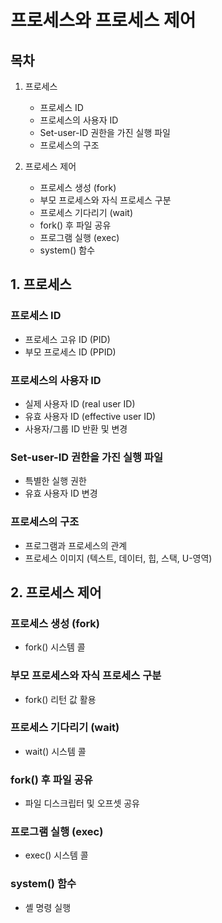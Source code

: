 

# 프로세스와 프로세스 제어

## 목차
1. 프로세스
   - 프로세스 ID
   - 프로세스의 사용자 ID
   - Set-user-ID 권한을 가진 실행 파일
   - 프로세스의 구조

2. 프로세스 제어
   - 프로세스 생성 (fork)
   - 부모 프로세스와 자식 프로세스 구분
   - 프로세스 기다리기 (wait)
   - fork() 후 파일 공유
   - 프로그램 실행 (exec)
   - system() 함수

## 1. 프로세스
### 프로세스 ID
- 프로세스 고유 ID (PID)
- 부모 프로세스 ID (PPID)

### 프로세스의 사용자 ID
- 실제 사용자 ID (real user ID)
- 유효 사용자 ID (effective user ID)
- 사용자/그룹 ID 반환 및 변경

### Set-user-ID 권한을 가진 실행 파일
- 특별한 실행 권한
- 유효 사용자 ID 변경

### 프로세스의 구조
- 프로그램과 프로세스의 관계
- 프로세스 이미지 (텍스트, 데이터, 힙, 스택, U-영역)

## 2. 프로세스 제어
### 프로세스 생성 (fork)
- fork() 시스템 콜

### 부모 프로세스와 자식 프로세스 구분
- fork() 리턴 값 활용

### 프로세스 기다리기 (wait)
- wait() 시스템 콜

### fork() 후 파일 공유
- 파일 디스크립터 및 오프셋 공유

### 프로그램 실행 (exec)
- exec() 시스템 콜

### system() 함수
- 셸 명령 실행 
